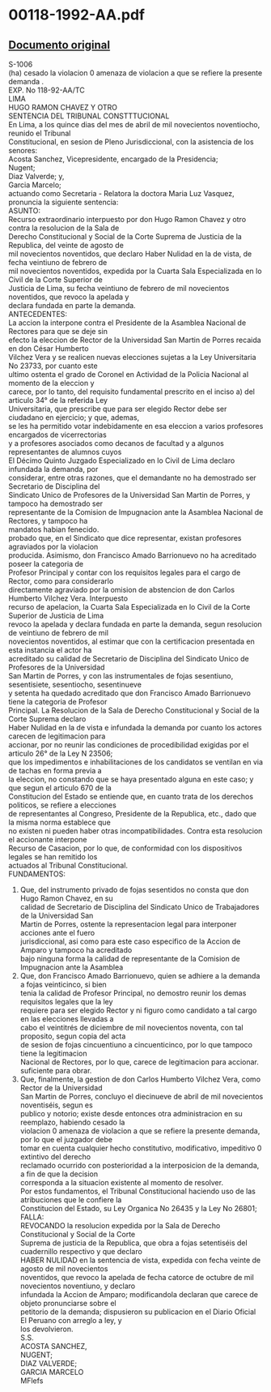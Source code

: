 
00118-1992-AA.pdf
=================
  
[Documento original](https://tc.gob.pe/jurisprudencia/1998/00118-1992-AA.pdf)  
---  
S-1006  
 (ha) cesado la violacion 0 amenaza de violacion a que se refiere la presente demanda .  
EXP. No 118-92-AA/TC  
LIMA  
HUGO RAMON CHAVEZ Y OTRO  
SENTENCIA DEL TRIBUNAL CONSTTTUCIONAL  
En Lima, a los quince dias del mes de abril de mil novecientos noventiocho, reunido el Tribunal  
Constitucional, en sesion de Pleno Jurisdiccional, con la asistencia de los senores:  
Acosta Sanchez, Vicepresidente, encargado de la Presidencia;  
Nugent;  
Diaz Valverde; y,  
Garcia Marcelo;  
actuando como Secretaria - Relatora la doctora Maria Luz Vasquez, pronuncia la siguiente sentencia:  
ASUNTO:  
Recurso extraordinario interpuesto por don Hugo Ramon Chavez y otro contra la resolucion de la Sala de  
Derecho Constitucional y Social de la Corte Suprema de Justicia de la Republica, del veinte de agosto de  
mil novecientos noventidos, que declaro Haber Nulidad en la de vista, de fecha veintiuno de febrero de  
mil novecientos noventidos, expedida por la Cuarta Sala Especializada en lo Civil de la Corte Superior de  
Justicia de Lima, su fecha veintiuno de febrero de mil novecientos noventidos, que revoco la apelada y  
declara fundada en parte la demanda.  
ANTECEDENTES:  
La accion la interpone contra el Presidente de la Asamblea Nacional de Rectores para que se deje sin  
efecto la eleccion de Rector de la Universidad San Martin de Porres recaida en don César Humberto  
Vilchez Vera y se realicen nuevas elecciones sujetas a la Ley Universitaria No 23733, por cuanto este  
ultimo ostenta el grado de Coronel en Actividad de la Policia Nacional al momento de la eleccion y  
carece, por lo tanto, del requisito fundamental prescrito en el inciso a) del articulo 34° de la referida Ley  
Universitaria, que prescribe que para ser elegido Rector debe ser ciudadano en ejercicio; y que, ademas,  
se les ha permitido votar indebidamente en esa eleccion a varios profesores encargados de vicerrectorias  
y a profesores asociados como decanos de facultad y a algunos representantes de alumnos cuyos  
El Décimo Quinto Juzgado Especializado en lo Civil de Lima declaro infundada la demanda, por  
considerar, entre otras razones, que el demandante no ha demostrado ser Secretario de Disciplina del  
Sindicato Unico de Profesores de la Universidad San Martin de Porres, y tampoco ha demostrado ser  
representante de la Comision de Impugnacion ante la Asamblea Nacional de Rectores, y tampoco ha  
mandatos habian fenecido.  
probado que, en el Sindicato que dice representar, existan profesores agraviados por la violacion  
producida. Asimismo, don Francisco Amado Barrionuevo no ha acreditado poseer la categoria de  
Profesor Principal y contar con los requisitos legales para el cargo de Rector, como para considerarlo  
directamente agraviado por la omision de abstencion de don Carlos Humberto Vilchez Vera. Interpuesto  
recurso de apelacion, la Cuarta Sala Especializada en lo Civil de la Corte Superior de Justicia de Lima  
revoco la apelada y declara fundada en parte la demanda, segun resolucion de veintiuno de febrero de mil  
novecientos noventidos, al estimar que con la certificacion presentada en esta instancia el actor ha  
acreditado su calidad de Secretario de Disciplina del Sindicato Unico de Profesores de la Universidad  
San Martin de Porres, y con las instrumentales de fojas sesentiuno, sesentisiete, sesentiocho, sesentinueve  
y setenta ha quedado acreditado que don Francisco Amado Barrionuevo tiene la categoria de Profesor  
Principal. La Resolucion de la Sala de Derecho Constitucional y Social de la Corte Suprema declaro  
Haber Nulidad en la de vista e infundada la demanda por cuanto los actores carecen de legitimacion para  
accionar, por no reunir las condiciones de procedibilidad exigidas por el articulo 26° de la Ley N 23506;  
que los impedimentos e inhabilitaciones de los candidatos se ventilan en via de tachas en forma previa a  
la eleccion, no constando que se haya presentado alguna en este caso; y que segun el articulo 670 de la  
Constitucion del Estado se entiende que, en cuanto trata de los derechos politicos, se refiere a elecciones  
de representantes al Congreso, Presidente de la Republica, etc., dado que la misma norma establece que  
no existen ni pueden haber otras incompatibilidades. Contra esta resolucion el accionante interpone  
Recurso de Casacion, por lo que, de conformidad con los dispositivos legales se han remitido los  
actuados al Tribunal Constitucional.  
FUNDAMENTOS:  
1. Que, del instrumento privado de fojas sesentidos no consta que don Hugo Ramon Chavez, en su  
calidad de Secretario de Disciplina del Sindicato Unico de Trabajadores de la Universidad San  
Martin de Porres, ostente la representacion legal para interponer acciones ante el fuero  
jurisdiccional, asi como para este caso especifico de la Accion de Amparo y tampoco ha acreditado  
bajo ninguna forma la calidad de representante de la Comision de Impugnacion ante la Asamblea  
2. Que, don Francisco Amado Barrionuevo, quien se adhiere a la demanda a fojas veinticinco, si bien  
tenia la calidad de Profesor Principal, no demostro reunir los demas requisitos legales que la ley  
requiere para ser elegido Rector y ni figuro como candidato a tal cargo en las elecciones llevadas a  
cabo el veintitrés de diciembre de mil novecientos noventa, con tal proposito, segun copia del acta  
de sesion de fojas cincuentiuno a cincuenticinco, por lo que tampoco tiene la legitimacion  
Nacional de Rectores, por lo que, carece de legitimacion para accionar.  
suficiente para obrar.  
3. Que, finalmente, la gestion de don Carlos Humberto Vilchez Vera, como Rector de la Universidad  
San Martin de Porres, concluyo el diecinueve de abril de mil novecientos noventiséis, segun es  
publico y notorio; existe desde entonces otra administracion en su reemplazo, habiendo cesado la  
violacion 0 amenaza de violacion a que se refiere la presente demanda, por lo que el juzgador debe  
tomar en cuenta cualquier hecho constitutivo, modificativo, impeditivo 0 extintivo del derecho  
reclamado ocurrido con posterioridad a la interposicion de la demanda, a fin de que la decision  
corresponda a la situacion existente al momento de resolver.  
Por estos fundamentos, el Tribunal Constitucional haciendo uso de las atribuciones que le confiere la  
Constitucion del Estado, su Ley Organica No 26435 y la Ley No 26801;  
FALLA:  
REVOCANDO la resolucion expedida por la Sala de Derecho Constitucional y Social de la Corte  
Suprema de justicia de la Republica, que obra a fojas setentiséis del cuadernillo respectivo y que declaro  
HABER NULIDAD en la sentencia de vista, expedida con fecha veinte de agosto de mil novecientos  
noventidos, que revoco la apelada de fecha catorce de octubre de mil novecientos noventiuno, y declaro  
infundada la Accion de Amparo; modificandola declaran que carece de objeto pronunciarse sobre el  
petitorio de la demanda; dispusieron su publicacion en el Diario Oficial El Peruano con arreglo a ley, y  
los devolvieron.  
S.S.  
ACOSTA SANCHEZ,  
NUGENT;  
DIAZ VALVERDE;  
GARCIA MARCELO  
MFlefs